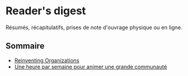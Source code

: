 # Reader's digest

Résumés, récapitulatifs, prises de note d'ouvrage physique ou en ligne.

## Sommaire

* [Reinventing Organizations](/readers-digest/reinventing-organizations.md)
* [Une heure par semaine pour animer une grande communauté](/readers-digest/une-heure-par-semaine-pour-animer-une-grande-communaute.md)



